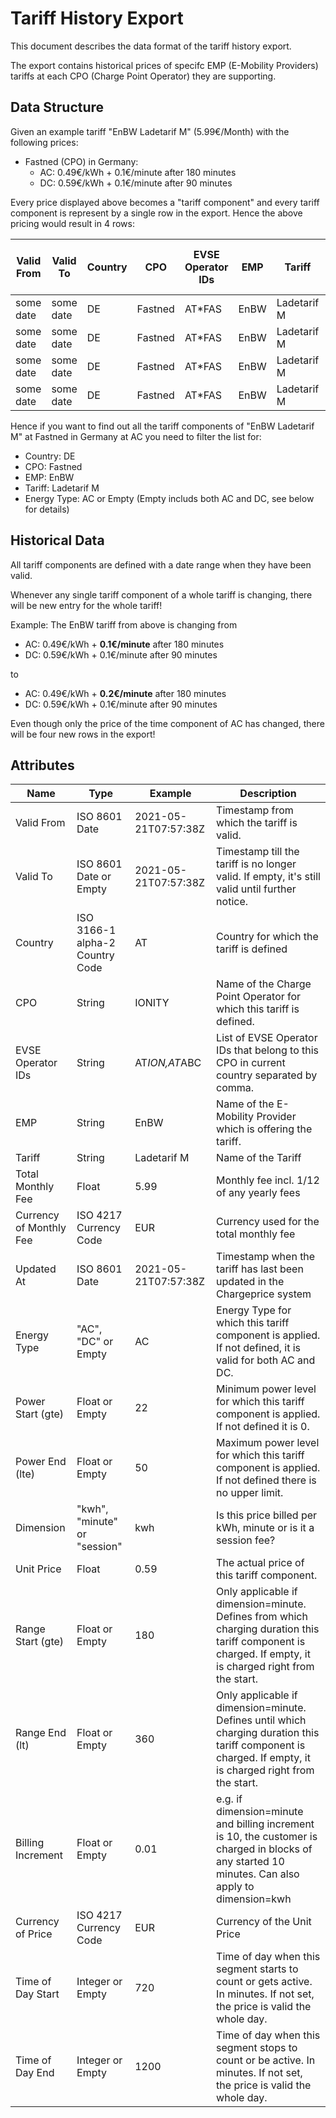 
# Tariff History Export

This document describes the data format of the tariff history export.

The export contains historical prices of specifc EMP (E-Mobility Providers) tariffs at each CPO (Charge Point Operator) they are supporting.

## Data Structure

Given an example tariff "EnBW Ladetarif M" (5.99€/Month) with the following prices:
- Fastned (CPO) in Germany:
  - AC: 0.49€/kWh + 0.1€/minute after 180 minutes
  - DC: 0.59€/kWh + 0.1€/minute after 90 minutes 

Every price displayed above becomes a "tariff component" and every tariff component is represent by a single row in the export.
Hence the above pricing would result in 4 rows:

| Valid From | Valid To  | Country | CPO     | EVSE Operator IDs | EMP  | Tariff      | Total Monthly Fee | Currency of Monthly Fee | Updated At | Energy Type | Power Start (gte) | Power End (lte) | Dimension | Unit Price | Range Start (gte) | Range End (lt) | Billing Increment | Currency of Price | Time of Day Start | Time of Day End |
|------------|-----------|---------|---------|-------------------|------|-------------|-------------------|-------------------------|------------|-------------|-------------------|-----------------|-----------|------------|-------------------|----------------|-------------------|-------------------|-------------------|-----------------|
| some date  | some date | DE      | Fastned | AT*FAS            | EnBW | Ladetarif M | 5.99              | EUR                     | some date  | AC          |                   |                 | kwh       | 0.49       |                   |                | 0.01              | EUR               |                   |                 |
| some date  | some date | DE      | Fastned | AT*FAS            | EnBW | Ladetarif M | 5.99              | EUR                     | some date  | AC          |                   |                 | minute    | 0.1        | 180               |                | 0.01              | EUR               |                   |                 |
| some date  | some date | DE      | Fastned | AT*FAS            | EnBW | Ladetarif M | 5.99              | EUR                     | some date  | DC          |                   |                 | kwh       | 0.59       |                   |                | 0.01              | EUR               |                   |                 |
| some date  | some date | DE      | Fastned | AT*FAS            | EnBW | Ladetarif M | 5.99              | EUR                     | some date  | DC          |                   |                 | minute    | 0.1        | 90                |                | 0.01              | EUR               |                   |                 |

Hence if you want to find out all the tariff components of "EnBW Ladetarif M" at Fastned in Germany at AC you need to filter the list for:
- Country: DE
- CPO: Fastned
- EMP: EnBW
- Tariff: Ladetarif M
- Energy Type: AC or Empty (Empty includs both AC and DC, see below for details)

## Historical Data

All tariff components are defined with a date range when they have been valid.

Whenever any single tariff component of a whole tariff is changing, there will be new entry for the whole tariff!

Example: The EnBW tariff from above is changing from
- AC: 0.49€/kWh + **0.1€/minute** after 180 minutes
- DC: 0.59€/kWh + 0.1€/minute after 90 minutes 

to

- AC: 0.49€/kWh + **0.2€/minute** after 180 minutes
- DC: 0.59€/kWh + 0.1€/minute after 90 minutes 

Even though only the price of the time component of AC has changed, there will be four new rows in the export!


## Attributes

| Name                    | Type                            | Example              | Description                                                                                                                                                |
| ----------------------- | ------------------------------- | -------------------- | ---------------------------------------------------------------------------------------------------------------------------------------------------------- |
| Valid From              | ISO 8601 Date                   | 2021-05-21T07:57:38Z | Timestamp from which the tariff is valid.                                                                                                                  |
| Valid To                | ISO 8601 Date or Empty          | 2021-05-21T07:57:38Z | Timestamp till the tariff is no longer valid. If empty, it's still valid until further notice.                                                             |
| Country                 | ISO 3166-1 alpha-2 Country Code | AT                   | Country for which the tariff is defined                                                                                                                    |
| CPO                     | String                          | IONITY               | Name of the Charge Point Operator for which this tariff is defined.                                                                                        |
| EVSE Operator IDs       | String                          | AT*ION,AT*ABC        | List of EVSE Operator IDs that belong to this CPO in current country separated by comma.                                                                                        |
| EMP                     | String                          | EnBW                 | Name of the E-Mobility Provider which is offering the tariff.                                                                                              |
| Tariff                  | String                          | Ladetarif M          | Name of the Tariff                                                                                                                                         |
| Total Monthly Fee       | Float                           | 5.99                 | Monthly fee incl. 1/12 of any yearly fees                                                                                                                  |
| Currency of Monthly Fee | ISO 4217 Currency Code          | EUR                  | Currency used for the total monthly fee                                                                                                                    |
| Updated At              | ISO 8601 Date                   | 2021-05-21T07:57:38Z | Timestamp when the tariff has last been updated in the Chargeprice system                                                                                  |
| Energy Type             | "AC", "DC" or Empty             | AC                   | Energy Type for which this tariff component is applied. If not defined, it is valid for both AC and DC.                                                    |
| Power Start (gte)       | Float or Empty                  | 22                   | Minimum power level for which this tariff component is applied. If not defined it is 0.                                                                    |
| Power End (lte)         | Float or Empty                  | 50                   | Maximum power level for which this tariff component is applied. If not defined there is no upper limit.                                                    |
| Dimension               | "kwh", "minute" or "session"    | kwh                  | Is this price billed per kWh, minute or is it a session fee?                                                                                               |
| Unit Price              | Float                           | 0.59                 | The actual price of this tariff component.                                                                                                                 |
| Range Start (gte)       | Float or Empty                  | 180                  | Only applicable if dimension=minute. Defines from which charging duration this tariff component is charged. If empty, it is charged right from the start.  |
| Range End (lt)          | Float or Empty                  | 360                  | Only applicable if dimension=minute. Defines until which charging duration this tariff component is charged. If empty, it is charged right from the start. |
| Billing Increment       | Float or Empty                  | 0.01                 | e.g. if dimension=minute and billing increment is 10, the customer is charged in blocks of any started 10 minutes. Can also apply to dimension=kwh         |
| Currency of Price       | ISO 4217 Currency Code          | EUR                  | Currency of the Unit Price                                                                                                                                 |
| Time of Day Start       | Integer or Empty                | 720                  | Time of day when this segment starts to count or gets active. In minutes. If not set, the price is valid the whole day.                                    |
| Time of Day End         | Integer or Empty                | 1200                 | Time of day when this segment stops to count or be active. In minutes. If not set, the price is valid the whole day.                                       |
